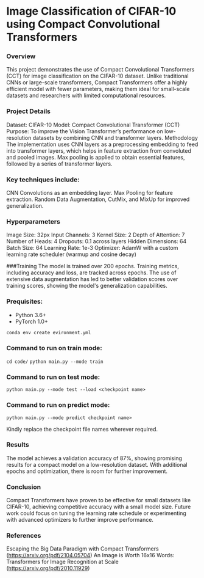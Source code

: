 # Image Classification of CIFAR-10 using Compact Convolutional Transformers

### Overview
This project demonstrates the use of Compact Convolutional Transformers (CCT) for image classification on the CIFAR-10 dataset. Unlike traditional CNNs or large-scale transformers, Compact Transformers offer a highly efficient model with fewer parameters, making them ideal for small-scale datasets and researchers with limited computational resources.

### Project Details
Dataset: CIFAR-10
Model: Compact Convolutional Transformer (CCT)
Purpose: To improve the Vision Transformer’s performance on low-resolution datasets by combining CNN and transformer layers.
Methodology
The implementation uses CNN layers as a preprocessing embedding to feed into transformer layers, which helps in feature extraction from convoluted and pooled images. Max pooling is applied to obtain essential features, followed by a series of transformer layers.

### Key techniques include:

CNN Convolutions as an embedding layer.
Max Pooling for feature extraction.
Random Data Augmentation, CutMix, and MixUp for improved generalization.

### Hyperparameters
Image Size: 32px
Input Channels: 3
Kernel Size: 2
Depth of Attention: 7
Number of Heads: 4
Dropouts: 0.1 across layers
Hidden Dimensions: 64
Batch Size: 64
Learning Rate: 1e-3
Optimizer: AdamW with a custom learning rate scheduler (warmup and cosine decay)

###Training
The model is trained over 200 epochs. Training metrics, including accuracy and loss, are tracked across epochs. The use of extensive data augmentation has led to better validation scores over training scores, showing the model's generalization capabilities.

### Prequisites:
- Python 3.6+
- PyTorch 1.0+

`conda env create evironment.yml`

### Command to run on train mode:
`cd code/`
`python main.py --mode train`

### Command to run on test mode:
`python main.py --mode test --load <checkpoint name>`


### Command to run on predict mode:
`python main.py --mode predict checkpoint name>`

Kindly replace the checkpoint file names wherever required.

### Results
The model achieves a validation accuracy of 87%, showing promising results for a compact model on a low-resolution dataset. With additional epochs and optimization, there is room for further improvement.

### Conclusion
Compact Transformers have proven to be effective for small datasets like CIFAR-10, achieving competitive accuracy with a small model size. Future work could focus on tuning the learning rate schedule or experimenting with advanced optimizers to further improve performance.

### References
Escaping the Big Data Paradigm with Compact Transformers (https://arxiv.org/pdf/2104.05704)
An Image is Worth 16x16 Words: Transformers for Image Recognition at Scale (https://arxiv.org/pdf/2010.11929)
